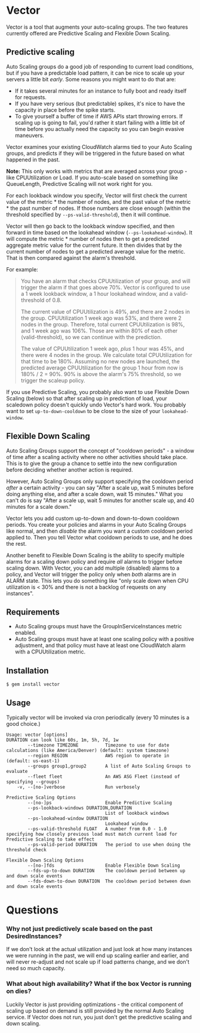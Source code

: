 # Vector

Vector is a tool that augments your auto-scaling groups. The two
features currently offered are Predictive Scaling and Flexible Down
Scaling.

## Predictive scaling

Auto Scaling groups do a good job of responding to current
load conditions, but if you have a predictable load pattern,
it can be nice to scale up your servers a little bit *early*.
Some reasons you might want to do that are:

 * If it takes several minutes for an instance to fully boot
   and ready itself for requests.
 * If you have very serious (but predictable) spikes,
   it's nice to have the capacity in place before the spike
   starts.
 * To give yourself a buffer of time if AWS APIs start
   throwing errors. If scaling up is going to fail, you'd
   rather it start failing with a little bit of time before
   you actually need the capacity so you can begin evasive maneuvers.

Vector examines your existing CloudWatch alarms tied to your Auto
Scaling groups, and predicts if they will be triggered in the future
based on what happened in the past.

**Note:** This only works with metrics that are averaged across your group -
like CPUUtilization or Load. If you auto-scale based on something
like QueueLength, Predictive Scaling will not work right for you.

For each lookback window you specify, Vector will first check the
current value of the metric * the number of nodes, and the past value of
the metric * the past number of nodes. If those numbers are close enough
(within the threshold specified by `--ps-valid-threshold`), then it will
continue.

Vector will then go back to the lookback window specified, and then
forward in time based on the lookahead window (`--ps-lookahead-window`).
It will compute the metric * number of nodes then to get a predicted
aggregate metric value for the current future. It then divides that by
the current number of nodes to get a predicted average value for the
metric. That is then compared against the alarm's threshold.

For example:

> You have an alarm that checks CPUUtilization of your group, and will
> trigger the alarm if that goes above 70%. Vector is configured to use a
> 1 week lookback window, a 1 hour lookahead window, and a valid-threshold
> of 0.8.
> 
> The current value of CPUUtilization is 49%, and there are 2 nodes in the
> group. CPUUtilization 1 week ago was 53%, and there were 2 nodes in the
> group. Therefore, total current CPUUtilization is 98%, and 1 week ago was
> 106%. Those are within 80% of each other (valid-threshold), so we can
> continue with the prediction.
> 
> The value of CPUUtilization 1 week ago, *plus* 1 hour was 45%, and
> there were 4 nodes in the group. We calculate total CPUUtilization for
> that time to be 180%. Assuming no new nodes are launched, the predicted
> average CPUUtilization for the group 1 hour from now is 180% / 2 = 90%.
> 90% is above the alarm's 75% threshold, so we trigger the scaleup
> policy.


If you use Predictive Scaling, you probably also want to use Flexible
Down Scaling (below) so that after scaling up in prediction of load,
your scaledown policy doesn't quickly undo Vector's hard work. You
probably want to set `up-to-down-cooldown` to be close to the size of
your `lookahead-window`.

## Flexible Down Scaling

Auto Scaling Groups support the concept of "cooldown periods" - a window
of time after a scaling activity where no other activities should take
place. This is to give the group a chance to settle into the new
configuration before deciding whether another action is required.

However, Auto Scaling Groups only support specifying the cooldown period
*after* a certain activity - you can say "After a scale up, wait 5
minutes before doing anything else, and after a scale down, wait 15
minutes." What you can't do is say "After a scale up, wait 5 minutes for
another scale up, and 40 minutes for a scale down."

Vector lets you add custom up-to-down and down-to-down cooldown periods.
You create your policies and alarms in your Auto Scaling Groups like
normal, and then *disable* the alarm you want a custom cooldown period
applied to. Then you tell Vector what cooldown periods to use, and he
does the rest.

Another benefit to Flexible Down Scaling is the ability to specify
multiple alarms for a scaling down policy and require *all* alarms to
trigger before scaling down. With Vector, you can add multiple
(disabled) alarms to a policy, and Vector will trigger the policy only
when *both* alarms are in ALARM state. This lets you do something like
"only scale down when CPU utilization is < 30% and there is not a
backlog of requests on any instances".

## Requirements

 * Auto Scaling groups must have the GroupInServiceInstances metric
   enabled.
 * Auto Scaling groups must have at least one scaling policy with a
   positive adjustment, and that policy must have at least one
   CloudWatch alarm with a CPUUtilization metric.

## Installation

```bash
$ gem install vector
```

## Usage

Typically vector will be invoked via cron periodically (every 10 minutes
is a good choice.)

```
Usage: vector [options]
DURATION can look like 60s, 1m, 5h, 7d, 1w
        --timezone TIMEZONE          Timezone to use for date calculations (like America/Denver) (default: system timezone)
        --region REGION              AWS region to operate in (default: us-east-1)
        --groups group1,group2       A list of Auto Scaling Groups to evaluate
        --fleet fleet                An AWS ASG Fleet (instead of specifying --groups)
    -v, --[no-]verbose               Run verbosely

Predictive Scaling Options
        --[no-]ps                    Enable Predictive Scaling
        --ps-lookback-windows DURATION,DURATION
                                     List of lookback windows
        --ps-lookahead-window DURATION
                                     Lookahead window
        --ps-valid-threshold FLOAT   A number from 0.0 - 1.0 specifying how closely previous load must match current load for Predictive Scaling to take effect
        --ps-valid-period DURATION   The period to use when doing the threshold check

Flexible Down Scaling Options
        --[no-]fds                   Enable Flexible Down Scaling
        --fds-up-to-down DURATION    The cooldown period between up and down scale events
        --fds-down-to-down DURATION  The cooldown period between down and down scale events
```

# Questions

### Why not just predictively scale based on the past DesiredInstances?

If we don't look at the actual utilization and just look
at how many instances we were running in the past, we will end up
scaling earlier and earlier, and will never re-adjust and not scale up
if load patterns change, and we don't need so much capacity.

### What about high availability? What if the box Vector is running on dies?

Luckily Vector is just providing optimizations - the critical component
of scaling up based on demand is still provided by the normal Auto
Scaling service. If Vector does not run, you just don't get the
predictive scaling and down scaling.

